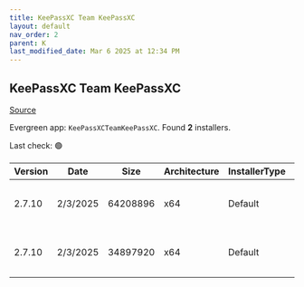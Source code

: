 ```yaml
---
title: KeePassXC Team KeePassXC
layout: default
nav_order: 2
parent: K
last_modified_date: Mar 6 2025 at 12:34 PM
---
```


## KeePassXC Team KeePassXC

[Source](https://keepassxc.org/)

Evergreen app: `KeePassXCTeamKeePassXC`. Found **2** installers.

Last check: 🟢

| Version | Date     | Size     | Architecture | InstallerType | Type | URI                                                                                                                                                                                                                            |
| ------- | -------- | -------- | ------------ | ------------- | ---- | ------------------------------------------------------------------------------------------------------------------------------------------------------------------------------------------------------------------------------ |
| 2.7.10  | 2/3/2025 | 64208896 | x64          | Default       | msi  | [https://github.com/keepassxreboot/keepassxc/releases/download/2.7.10/KeePassXC-2.7.10-Win64-LegacyWindows.msi](https://github.com/keepassxreboot/keepassxc/releases/download/2.7.10/KeePassXC-2.7.10-Win64-LegacyWindows.msi) |
| 2.7.10  | 2/3/2025 | 34897920 | x64          | Default       | msi  | [https://github.com/keepassxreboot/keepassxc/releases/download/2.7.10/KeePassXC-2.7.10-Win64.msi](https://github.com/keepassxreboot/keepassxc/releases/download/2.7.10/KeePassXC-2.7.10-Win64.msi)                             |
